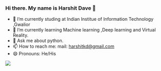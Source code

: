 ### Hi there. My name is Harshit Dave  👋

- 🔭 I’m currently studing at Indian Institue of Information Technology ,Gwalior
- 🌱 I’m currently learning Machine learning ,Deep learning and Virtual Reality.
- 💬 Ask me about python.
- 📫 How to reach me: mail: harshitkd@gmail.com
- 😄 Pronouns: He/His

<img src="https://github-readme-stats.vercel.app/api?username=harshitkd&&show_icons=true&title_color=ffffff&icon_color=bb2acf&text_color=daf7dc&bg_color=151515">
